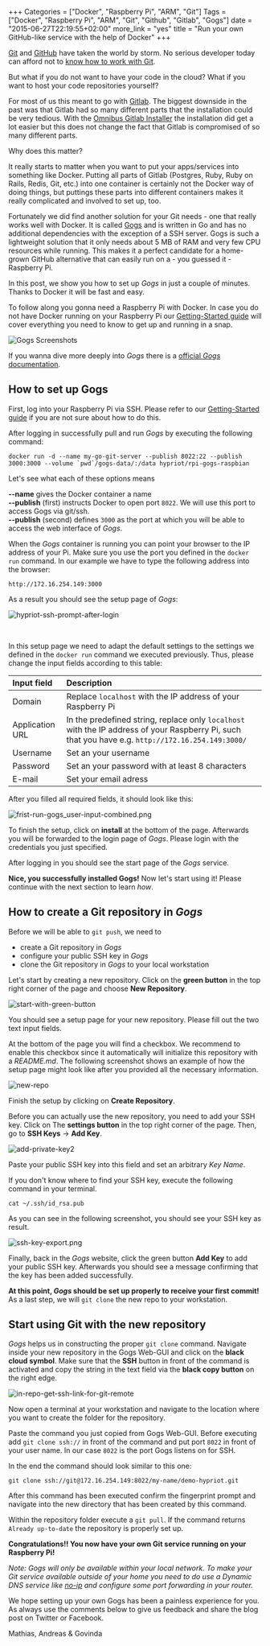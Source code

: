 +++
Categories = ["Docker", "Raspberry Pi", "ARM", "Git"]
Tags = ["Docker", "Raspberry Pi", "ARM", "Git", "Github", "Gitlab", "Gogs"]
date = "2015-06-27T22:19:55+02:00"
more_link = "yes"
title = "Run your own GitHub-like service with the help of Docker"
+++

[Git](https://git-scm.com/) and [GitHub](https://github.com/) have taken the world by storm.
No serious developer today can afford not to [know how to work with Git](https://www.atlassian.com/git/tutorials/).

But what if you do not want to have your code in the cloud? What if you want to host your code repositories yourself?
<!--more-->
For most of us this meant to go with [Gitlab](https://about.gitlab.com/). The biggest downside in the past was that Gitlab had so many different parts that the installation could be very tedious.
With the [Omnibus Gitlab Installer](https://gitlab.com/gitlab-org/omnibus-gitlab/blob/master/README.md) the installation did get a lot easier but this does not change the fact that Gitlab is compromised of so many different parts.

Why does this matter?

It really starts to matter when you want to put your apps/services into something like Docker.
Putting all parts of Gitlab (Postgres, Ruby, Ruby on Rails, Redis, Git, etc.) into one container is certainly not the Docker way of doing things, but puttings these parts into different containers makes it really complicated and involved to set up, too.

Fortunately we did find another solution for your Git needs - one that really works well with Docker.
It is called [Gogs](http://gogs.io/) and is written in Go and has no additional dependencies with the exception of a SSH server.
Gogs is such a lightweight solution that it only needs about 5 MB of RAM and very few CPU resources while running.
This makes it a perfect candidate for a home-grown GitHub alternative that can easily run on a - you guessed it - Raspberry Pi.

In this post, we show you how to set up *Gogs* in just a couple of minutes. Thanks to Docker it will be fast and easy.

To follow along you gonna need a Raspberry Pi with Docker.
In case you do not have Docker running on your Raspberry Pi our [Getting-Started guide](https://blog.hypriot.com/getting-started-with-docker-on-your-arm-device/) will cover everything you need to know to get up and running in a snap.

![Gogs Screenshots](http://gogs.qiniudn.com/gogs_demo.gif)

If you wanna dive more deeply into *Gogs* there is a [official *Gogs* documentation](http://gogs.io/docs/intro/).

## How to set up Gogs

First, log into your Raspberry Pi via SSH.
Please refer to our [Getting-Started guide](https://blog.hypriot.com/getting-started-with-docker-on-your-arm-device/) if you are not sure about how to do this.

After logging in successfully pull and run *Gogs* by executing the following command:

```
docker run -d --name my-go-git-server --publish 8022:22 --publish 3000:3000 --volume `pwd`/gogs-data/:/data hypriot/rpi-gogs-raspbian
```

Let's see what each of these options means

  **--name** gives the Docker container a name  
  **--publish** (first) instructs Docker to open port `8022`. We will use this port to access Gogs via git/ssh.  
  **--publish** (second) defines `3000` as the port at which you will be able to access the web interface of *Gogs*.

When the *Gogs* container is running you can point your browser to the IP address of your Pi. Make sure you use the port you defined in the `docker run` command.
In our example we have to type the following address into the browser:

```
http://172.16.254.149:3000
```

As a result you should see the setup page of *Gogs*:

![hypriot-ssh-prompt-after-login](/images/gogs_own_Git_service/frist-run-gogs.png)

&nbsp;

In this setup page we need to adapt the default settings to the settings we defined in the `docker run` command we executed previously. Thus, please change the input fields according to this table:

| Input field        | Description                                                                                        |
| :--------------- | :--------------------------------------------------------------------------------------------------|
| Domain           | Replace `localhost` with the IP address of your Raspberry Pi |
| Application URL  | In the predefined string, replace only `localhost` with the IP address of your Raspberry Pi, such that you have e.g. `http://172.16.254.149:3000/` |
| Username         | Set an your username |
| Password         | Set an your password with at least 8 characters |
| E-mail           | Set your email adress |


After you filled all required fields, it should look like this:

![frist-run-gogs_user-input-combined.png](/images/gogs_own_Git_service/frist-run-gogs_user-input-combined.png)

To finish the setup, click on **install** at the bottom of the page. Afterwards you will be forwarded to the login page of *Gogs*.
Please login with the credentials you just specified.

After logging in you should see the start page of the *Gogs* service.

**Nice, you successfully installed Gogs!** Now let's start using it! Please continue with the next section to learn *how*.


## How to create a Git repository in *Gogs*

Before we will be able to `git push`, we need to

  - create a Git repository in *Gogs*
  - configure your public SSH key in *Gogs*
  - clone the Git repository in *Gogs* to your local workstation

Let's start by creating a new repository. Click on the **green button** in the top right corner of the page and choose **New Repository**.

![start-with-green-button](/images/gogs_own_Git_service/start-with-green-button_with-marker.png)

You should see a setup page for your new repository. Please fill out the two text input fields.

At the bottom of the page you will find a checkbox. We recommend to enable this checkbox since it automatically will initialize this repository with a *README.md*.
The following screenshot shows an example of how the setup page might look like after you provided all the necessary information.

![new-repo](/images/gogs_own_Git_service/new-repo.png)

Finish the setup by clicking on **Create Repository**.

Before you can actually use the new repository, you need to add your SSH key. Click on The **settings button** in the top right corner of the page. Then, go to **SSH Keys** -> **Add Key**.

![add-private-key2](/images/gogs_own_Git_service/add-private-key2_with-markers.png)

Paste your public SSH key into this field and set an arbitrary *Key Name*.

If you don't know where to find your SSH key, execute the following command in your terminal.

```
cat ~/.ssh/id_rsa.pub
```

As you can see in the following screenshot, you should see your SSH key as result.


![ssh-key-export.png](/images/gogs_own_Git_service/ssh-key-export.png)

Finally, back in the *Gogs* website, click the green button **Add Key** to add your public SSH key. Afterwards you should see a message confirming that the key has been added successfully.

**At this point, *Gogs* should be set up properly to receive your first commit!** As a last step, we will `git clone` the new repo to your workstation.


## Start using Git with the new repository

*Gogs* helps us in constructing the proper `git clone` command.
Navigate inside your new repository in the Gogs Web-GUI and click on the **black cloud symbol**.
Make sure that the **SSH** button in front of the command is activated and copy the string in the text field via the **black copy button** on the right edge.

![in-repo-get-ssh-link-for-git-remote](/images/gogs_own_Git_service/in-repo-get-ssh-link-for-git-remote_with-markers.png)

Now open a terminal at your workstation and navigate to the location where you want to create the folder for the repository.

Paste the command you just copied from Gogs Web-GUI. Before executing add `git clone ssh://` in front of the command and put port `8022` in front of your user name.
In our case `8022` is the port Gogs listens on for SSH.

In the end the command should look similar to this one:

```
git clone ssh://git@172.16.254.149:8022/my-name/demo-hypriot.git

```

After this command has been executed confirm the fingerprint prompt and navigate into the new directory that has been created by this command.

Within the repository folder execute a `git pull`. If the command returns `Already up-to-date` the repository is properly set up.

**Congratulations!! You now have your own Git service running on your Raspberry Pi!**

*Note: Gogs will only be available within your local network.
To make your Git service available outside of your home you need to do use a Dynamic DNS service like [no-ip](http://www.noip.com/) and configure some port forwarding in your router.*

We hope setting up your own Gogs has been a painless experience for you.  
As always use the comments below to give us feedback and share the blog post on Twitter or Facebook.

Mathias, Andreas & Govinda
